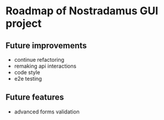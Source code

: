 # Roadmap of Nostradamus GUI project

## Future improvements

- continue refactoring
- remaking api interactions
- code style
- e2e testing

## Future features

- advanced forms validation
